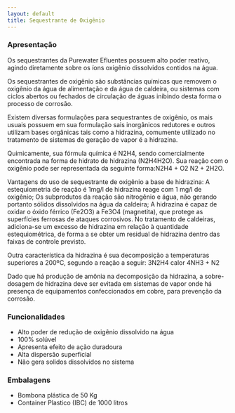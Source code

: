 ```yaml
---
layout: default
title: Sequestrante de Oxigênio
---
```


### Apresentação

Os sequestrantes da Purewater Efluentes possuem alto poder reativo, agindo diretamente sobre os íons oxigênio dissolvidos contidos na água.

Os sequestrantes de oxigênio são substâncias químicas que removem o oxigênio da água de
alimentação e da água de caldeira, ou sistemas com ciclos abertos ou fechados de circulação de águas inibindo desta forma o processo de corrosão.

Existem diversas formulações para sequestrantes de oxigênio, os mais usuais possuem em sua formulação sais inorgânicos redutores e outros utilizam bases orgânicas tais como a hidrazina, comumente utilizado no tratamento de sistemas de geração de
vapor é a hidrazina.

Quimicamente, sua fórmula química é N2H4, sendo comercialmente encontrada na forma de hidrato de hidrazina (N2H4H2O).
Sua reação com o oxigênio pode ser representada da seguinte forma:N2H4 + O2 N2 + 2H2O.

Vantagens do uso de sequestrante de oxigênio a base de hidrazina:
A estequiometria de reação é 1mg/l de hidrazina reage com 1 mg/l de oxigênio;
Os subprodutos da reação são nitrogênio e água, não gerando portanto sólidos dissolvidos na água da caldeira;
A hidrazina é capaz de oxidar o óxido férrico (Fe2O3) a Fe3O4 (magnetita), que protege as superfícies ferrosas de ataques corrosivos.
No tratamento de caldeiras, adiciona-se um excesso de hidrazina em relação à quantidade estequiométrica, de forma a se obter um residual de hidrazina dentro das faixas de controle previsto.

Outra característica da hidrazina é sua decomposição a temperaturas superiores a 200ºC,
segundo a reação a seguir: 3N2H4 calor 4NH3 + N2

Dado que há produção de amônia na decomposição da hidrazina, a sobre-dosagem de
hidrazina deve ser evitada em sistemas de vapor onde há presença de equipamentos
confeccionados em cobre, para prevenção da corrosão. 

### Funcionalidades

- Alto poder de redução de oxigênio dissolvido na água
- 100% solúvel
- Apresenta efeito de ação duradoura
- Alta dispersão superficial
- Não gera solidos dissolvidos no sistema

### Embalagens

- Bombona plástica de 50 Kg
- Container Plastico (IBC) de 1000 litros


